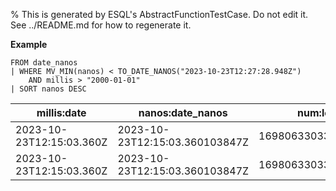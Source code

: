 % This is generated by ESQL's AbstractFunctionTestCase. Do not edit it. See ../README.md for how to regenerate it.

**Example**

```esql
FROM date_nanos
| WHERE MV_MIN(nanos) < TO_DATE_NANOS("2023-10-23T12:27:28.948Z")
    AND millis > "2000-01-01"
| SORT nanos DESC
```

| millis:date | nanos:date_nanos | num:long |
| --- | --- | --- |
| 2023-10-23T12:15:03.360Z | 2023-10-23T12:15:03.360103847Z | 1698063303360103847 |
| 2023-10-23T12:15:03.360Z | 2023-10-23T12:15:03.360103847Z | 1698063303360103847 |


